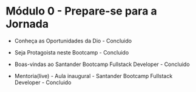 # Módulo 0 - Prepare-se para a Jornada

- Conheça as Oportunidades da Dio - Concluido

- Seja Protagoista neste Bootcamp - Concluido

- Boas-vindas ao Santander Bootcamp Fullstack Developer - Concluido

- Mentoria(live) - Aula inaugural - Santander Bootcamp Fullstack Developer - Concluido
